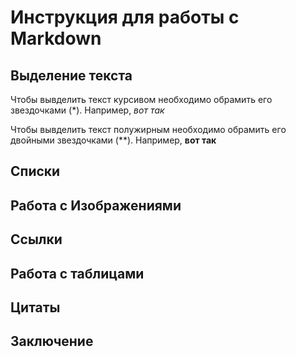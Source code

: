 # Инструкция для работы с Markdown

## Выделение текста

Чтобы вывделить текст курсивом необходимо обрамить его звездочками (*). Например, *вот так*

Чтобы вывделить текст полужирным необходимо обрамить его двойными звездочками (**). Например, **вот так**

## Списки

## Работа с Изображениями

## Ссылки

## Работа с таблицами

## Цитаты

## Заключение
